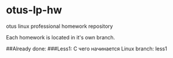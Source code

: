 # otus-lp-hw
otus linux professional homework repository

Each homework is located in it's own branch.

##Already done:
###Less1: С чего начинается Linux
branch: less1
